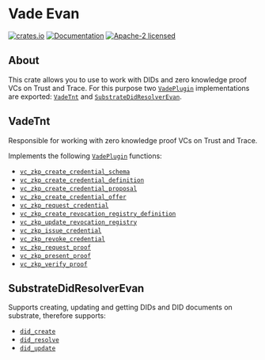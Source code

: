 # Vade Evan

[![crates.io](https://img.shields.io/crates/v/vade.svg)](https://crates.io/crates/vade-tnt)
[![Documentation](https://docs.rs/vade/badge.svg)](https://docs.rs/vade:q)
[![Apache-2 licensed](https://img.shields.io/crates/l/vade.svg)](./LICENSE.txt)

## About

This crate allows you to use to work with DIDs and zero knowledge proof VCs on Trust and Trace.
For this purpose two [`VadePlugin`] implementations are exported: [`VadeTnt`] and [`SubstrateDidResolverEvan`].

## VadeTnt

Responsible for working with zero knowledge proof VCs on Trust and Trace.

Implements the following [`VadePlugin`] functions:

- [`vc_zkp_create_credential_schema`]
- [`vc_zkp_create_credential_definition`]
- [`vc_zkp_create_credential_proposal`]
- [`vc_zkp_create_credential_offer`]
- [`vc_zkp_request_credential`]
- [`vc_zkp_create_revocation_registry_definition`]
- [`vc_zkp_update_revocation_registry`]
- [`vc_zkp_issue_credential`]
- [`vc_zkp_revoke_credential`]
- [`vc_zkp_request_proof`]
- [`vc_zkp_present_proof`]
- [`vc_zkp_verify_proof`]

## SubstrateDidResolverEvan

Supports creating, updating and getting DIDs and DID documents on substrate, therefore supports:

- [`did_create`]
- [`did_resolve`]
- [`did_update`]

[`did_create`]: https://docs.rs/vade_tnt/*/vade_tnt/resolver/struct.SubstrateDidResolverEvan.html#method.did_create
[`did_resolve`]: https://docs.rs/vade_tnt/*/vade_tnt/resolver/struct.SubstrateDidResolverEvan.html#method.did_resolve
[`did_update`]: https://docs.rs/vade_tnt/*/vade_tnt/resolver/struct.SubstrateDidResolverEvan.html#method.did_update
[`SubstrateDidResolverEvan`]: https://docs.rs/vade_tnt/*/vade_tnt/resolver/struct.SubstrateDidResolverEvan.html
[`Vade`]: https://docs.rs/vade_tnt/*/vade/struct.Vade.html
[`VadePlugin`]: https://docs.rs/vade_tnt/*/vade/trait.VadePlugin.html
[`VadeTnt`]: https://docs.rs/vade_tnt/*/vade_tnt/struct.VadeTnt.html
[`vc_zkp_create_credential_definition`]: https://docs.rs/vade_tnt/*/vade_tnt/struct.VadeTnt.html#method.vc_zkp_create_credential_definition
[`vc_zkp_create_credential_offer`]: https://docs.rs/vade_tnt/*/vade_tnt/struct.VadeTnt.html#method.vc_zkp_create_credential_offer
[`vc_zkp_create_credential_proposal`]: https://docs.rs/vade_tnt/*/vade_tnt/struct.VadeTnt.html#method.vc_zkp_create_credential_proposal
[`vc_zkp_create_credential_schema`]: https://docs.rs/vade_tnt/*/vade_tnt/struct.VadeTnt.html#method.vc_zkp_create_credential_schema
[`vc_zkp_create_revocation_registry_definition`]: https://docs.rs/vade_tnt/*/vade_tnt/struct.VadeTnt.html#method.vc_zkp_create_revocation_registry_definition
[`vc_zkp_issue_credential`]: https://docs.rs/vade_tnt/*/vade_tnt/struct.VadeTnt.html#method.vc_zkp_issue_credential
[`vc_zkp_present_proof`]: https://docs.rs/vade_tnt/*/vade_tnt/struct.VadeTnt.html#method.vc_zkp_present_proof
[`vc_zkp_request_credential`]: https://docs.rs/vade_tnt/*/vade_tnt/struct.VadeTnt.html#method.vc_zkp_request_credential
[`vc_zkp_request_proof`]: https://docs.rs/vade_tnt/*/vade_tnt/struct.VadeTnt.html#method.vc_zkp_request_proof
[`vc_zkp_revoke_credential`]: https://docs.rs/vade_tnt/*/vade_tnt/struct.VadeTnt.html#method.vc_zkp_revoke_credential
[`vc_zkp_update_revocation_registry`]: https://docs.rs/vade_tnt/*/vade_tnt/struct.VadeTnt.html#method.vc_zkp_update_revocation_registry
[`vc_zkp_verify_proof`]: https://docs.rs/vade_tnt/*/vade_tnt/struct.VadeTnt.html#method.vc_zkp_verify_proof

